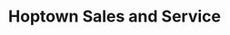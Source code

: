 ---
title: "Hoptown Sales and Service"
url: /indianapolis/hoptown-sales-and-service/
shop: Haushaltsgeräte
---
